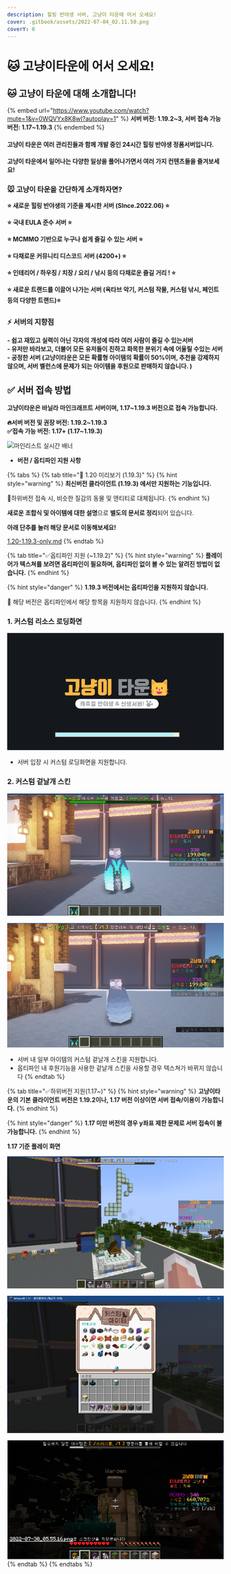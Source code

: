 ```yaml
---
description: 힐링 반야생 서버, 고냥이 타운에 어서 오세요!
cover: .gitbook/assets/2022-07-04_02.11.50.png
coverY: 0
---
```


# 🐱 고냥이타운에 어서 오세요!

## 🐱 고냥이 타운에 대해 소개합니다!

{% embed url="https://www.youtube.com/watch?mute=1&v=0WQVYx8K8wI?autoplay=1" %}
**서버 버전: 1.19.2\~3, 서버 접속 가능 버전: 1.17\~1.19.3**
{% endembed %}

#### 고냥이 타운은 여러 관리진들과 함께 개발 중인 24시간 힐링 반야생 정품서버입니다.

**고냥이 타운에서 일어나는 다양한 일상을 풀어나가면서 여러 가지 컨텐츠들을 즐겨보세요!**

### 🐭 고냥이 타운을 간단하게 소개하자면? &#x20;

**⭐ 새로운 힐링 반야생의 기준을 제시한 서버 (SInce.2022.06) ⭐**

**⭐ 국내 EULA 준수 서버  ⭐**

**⭐ MCMMO 기반으로 누구나 쉽게 즐길 수 있는 서버 ⭐**

**⭐ 다채로운 커뮤니티 디스코드 서버 (4200+) ⭐**

**⭐ 인테리어 / 하우징 / 치장 / 요리 / 낚시 등의 다채로운 즐길 거리 ! ⭐**

**⭐ 새로운 트랜드를 이끌어 나가는 서버 (옥타브 악기, 커스텀 작물, 커스텀 낚시, 페인트 등의 다양한 트랜드)⭐**

### ⚡ 서버의 지향점

**- 쉽고 재밌고 실력이 아닌 각자의 개성에 따라 여러 사람이 즐길 수 있는서버**\
**- 유저만 바라보고, 더불어 모든 유저들이 친하고 화목한 분위기 속에 어울릴 수있는 서버**\
**- 공정한 서버 (고냥이타운은 모든 확률형 아이템의 확률이 50%이며, 추천을 강제하지 않으며,  서버 벨런스에 문제가 되는 아이템을 후원으로 판매하지 않습니다. )**&#x20;

## ✅ 서버 접속 방법

**고냥이타운은 바닐라 마인크래프트 서버이며, 1.17\~1.19.3 버전으로 접속 가능합니다.**

**🔥서버 버전 및 권장 버전: 1.19.2\~1.19.3**\
**✅접속 가능 버전: 1.17+ (1.17\~1.19.3)**

![마인리스트 실시간 배너](https://minelist.kr/servers/13768/banner/modern.png)

* **버전 / 옵티파인 지원 사항**

{% tabs %}
{% tab title="🌳 1.20 미리보기 (1.19.3)" %}
{% hint style="warning" %}
**최신버전 클라이언트 (1.19.3) 에서만 지원하는 기능입니다.**

🔸하위버전 접속 시, 비슷한 질감의 동물 및 엔티티로 대체됩니다.
{% endhint %}

**새로운 조합식 및 아이템에 대한 설명**으로 **별도의 문서로 정리**되어 있습니다.

**아래 단추를 눌러 해당 문서로 이동해보세요!**

[1.20-1.19.3-only.md](undefined/1.20-1.19.3-only.md "mention")
{% endtab %}

{% tab title="✅옵티파인 지원 (~1.19.2)" %}
{% hint style="warning" %}
**플레이어가 텍스쳐를 보려면 옵티파인이 필요하며, 옵티파인 없이 볼 수 있는 알려진 방법이 없습니다.**&#x20;
{% endhint %}

{% hint style="danger" %}
**1.19.3 버전에서는 옵티파인을 지원하지 않습니다.**

🔸 해당 버전은 옵티파인에서 해당 항목을 지원하지 않습니다.
{% endhint %}

###

### 1. 커스텀 리소스 로딩화면

![](<.gitbook/assets/image (167).png>)

* 서버 입장 시 커스텀 로딩화면을 지원합니다.

### 2. 커스텀 겉날개 스킨

![커스텀 겉날개 스킨 (사이버 겉날개)](<.gitbook/assets/image (107).png>)

![기존 겉날개](<.gitbook/assets/image (131).png>)

* 서버 내 일부  아이템의 커스텀 겉날개 스킨을 지원합니다.&#x20;
* 옵티파인 내 후원기능을 사용한 겉날개 스킨을 사용할 경우 텍스쳐가 바뀌지 않습니다
{% endtab %}

{% tab title="✅하위버전 지원(1.17~)" %}
{% hint style="warning" %}
**고냥이타운의 기본 클라이언트 버전은 1.19.2이나, 1.17 버전 이상이면 서버 접속/이용이 가능합니다.**
{% endhint %}

{% hint style="danger" %}
**1.17 미만 버전의 경우 y좌표 제한 문제로 서버 접속이 불가능합니다.**
{% endhint %}

**1.17 기준 플레이 화면**&#x20;

![(1.17+)상위 버전 바닐라 아이템의 경우 가장 가까운 텍스쳐의 블록/아이템으로 교체됩니다. (음표- 개구리불 블록)](<.gitbook/assets/image (173).png>)

![(1.17+)모든 커스텀 아이템 블록/아이템을 볼 수 있습니다](<.gitbook/assets/image (117).png>)

![(1.17+)몬스터의 경우도 가장 가까운 텍스쳐로 교체됩니다 (워든-골렘, 알레이-벡스)](<.gitbook/assets/image (109).png>)
{% endtab %}
{% endtabs %}
